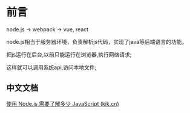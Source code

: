 # 前言

node.js -> webpack -> vue, react

node.js相当于服务器环境，负责解析js代码，实现了java等后端语言的功能。

把js运行在后台,以前只能运行在浏览器,执行网络请求;

这样就可以调用系统api,访问本地文件;

## 中文文档

[使用 Node.js 需要了解多少 JavaScript (kik.cn)](http://kik.cn/learn/how-much-javascript-do-you-need-to-know-to-use-nodejs)